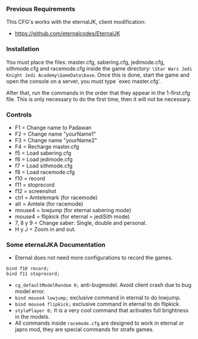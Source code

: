 ### Previous Requirements

This CFG's works with the eternalJK, client modification:
- https://github.com/eternalcodes/EternalJK

### Installation
You must place the files: master.cfg, sabering.cfg, jedimode.cfg, sithmode.cfg and racemode.cfg inside the game directory: `\Star Wars Jedi Knight Jedi Academy\GameData\base`. Once this is done, start the game and open the console on a server, you must type `exec master.cfg'.

After that, run the commands in the order that they appear in the 1-first.cfg file. This is only necessary to do the first time, then it will not be necessary.

### Controls
- F1 = Change name to Padawan
- F2 = Change name "yourName1"
- F3 = Change name "yourName2"
- F4 = Recharge master.cfg
- f5 = Load sabering.cfg
- f6 = Load jedimode.cfg
- f7 = Load sithmode.cfg
- f8 = Load racemode.cfg
- f10 = record
- f11 = stoprecord
- f12 = screenshot
- ctrl = Amtelemark (for racemode)
- alt = Amtele (for racemode)
- mouse4 = lowjump (for eternal sabering mode)
- mouse4 = flipkick (for eternal = jediSith mode)
- 7, 8 y 9 = Change saber: Single, double and personal.
- H y J = Zoom in and out.

### Some eternalJKA Documentation
- Eternal does not need more configurations to record the games.
```
bind f10 record;
bind f11 stoprecord;
```
- `cg_defaultModelRandom 0;` anti-bugmodel. Avoid client crash due to bug model error.
- `bind mouse4 lowjump;` exclusive command in eternal to do lowjump.
- `bind mouse4 flipkick;` exclusive command in eternal to do flipkick.
- `stylePlayer 0;` It is a very cool command that activates full brightness in the models.
- All commands inside `racemode.cfg` are designed to work in eternal or japro mod, they are special commands for strafe games.